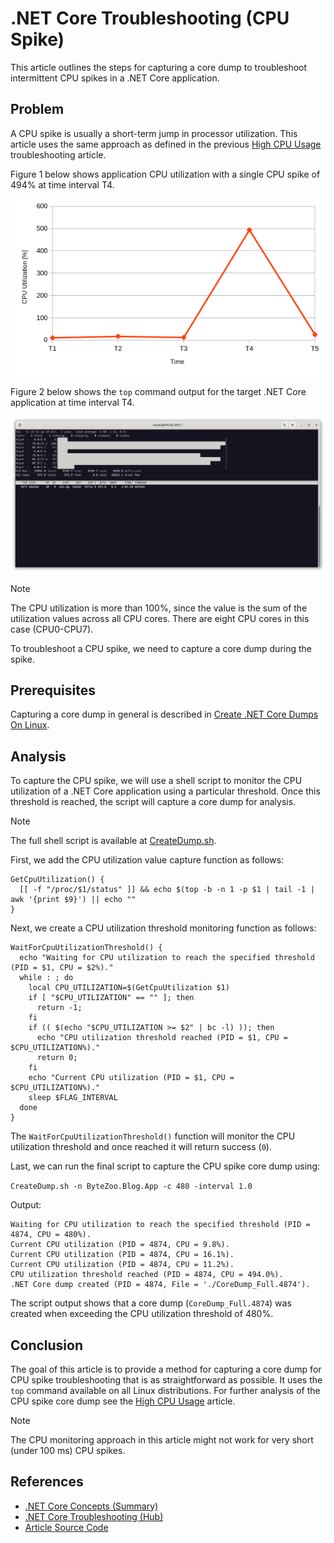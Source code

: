 # .NET Core Troubleshooting (CPU Spike)

This article outlines the steps for capturing a core dump to troubleshoot intermittent CPU spikes in a .NET Core application.

## Problem

A CPU spike is usually a short-term jump in processor utilization. This article uses the same approach as defined in the previous [High CPU Usage](/Resources/Articles/Troubleshooting/.NET%20Core%20Troubleshooting%20(High%20CPU%20Usage).md) troubleshooting article.

Figure 1 below shows application CPU utilization with a single CPU spike of 494% at time interval T4.

![Figure 1.png](/Resources/Images/.NET%20Core%20Troubleshooting%20(CPU%20Spike)%20-%20Figure%201.png)

Figure 2 below shows the `top` command output for the target .NET Core application at time interval T4.

![Figure 2.png](/Resources/Images/.NET%20Core%20Troubleshooting%20(CPU%20Spike)%20-%20Figure%202.png)

> [!NOTE]
> The CPU utilization is more than 100%, since the value is the sum of the utilization values across all CPU cores. There are eight CPU cores in this case (CPU0-CPU7).

To troubleshoot a CPU spike, we need to capture a core dump during the spike.

## Prerequisites

Capturing a core dump in general is described in [Create .NET Core Dumps On Linux](/Resources/Articles/Prerequisites/Create%20.NET%20Core%20Dumps%20On%20Linux.md).

## Analysis

To capture the CPU spike, we will use a shell script to monitor the CPU utilization of a .NET Core application using a particular threshold. Once this threshold is reached, the script will capture a core dump for analysis.

> [!NOTE]
> The full shell script is available at [CreateDump.sh](/Resources/Scripts/CreateDump.sh).

First, we add the CPU utilization value capture function as follows:

```
GetCpuUtilization() {
  [[ -f "/proc/$1/status" ]] && echo $(top -b -n 1 -p $1 | tail -1 | awk '{print $9}') || echo ""
}
```

Next, we create a CPU utilization threshold monitoring function as follows:

```
WaitForCpuUtilizationThreshold() {
  echo "Waiting for CPU utilization to reach the specified threshold (PID = $1, CPU = $2%)."
  while : ; do
    local CPU_UTILIZATION=$(GetCpuUtilization $1)
    if [ "$CPU_UTILIZATION" == "" ]; then
      return -1;
    fi
    if (( $(echo "$CPU_UTILIZATION >= $2" | bc -l) )); then
      echo "CPU utilization threshold reached (PID = $1, CPU = $CPU_UTILIZATION%)."
      return 0;
    fi
    echo "Current CPU utilization (PID = $1, CPU = $CPU_UTILIZATION%)."
    sleep $FLAG_INTERVAL
  done
}
```

The `WaitForCpuUtilizationThreshold()` function will monitor the CPU utilization threshold and once reached it will return success (`0`).

Last, we can run the final script to capture the CPU spike core dump using:

```CreateDump.sh -n ByteZoo.Blog.App -c 480 -interval 1.0```

Output:
```
Waiting for CPU utilization to reach the specified threshold (PID = 4874, CPU = 480%).
Current CPU utilization (PID = 4874, CPU = 9.8%).
Current CPU utilization (PID = 4874, CPU = 16.1%).
Current CPU utilization (PID = 4874, CPU = 11.2%).
CPU utilization threshold reached (PID = 4874, CPU = 494.0%).
.NET Core dump created (PID = 4874, File = './CoreDump_Full.4874').
```

The script output shows that a core dump (`CoreDump_Full.4874`) was created when exceeding the CPU utilization threshold of 480%.

## Conclusion

The goal of this article is to provide a method for capturing a core dump for CPU spike troubleshooting that is as straightforward as possible. It uses the `top` command available on all Linux distributions. For further analysis of the CPU spike core dump see the [High CPU Usage](/Resources/Articles/Troubleshooting/.NET%20Core%20Troubleshooting%20(High%20CPU%20Usage).md) article.

> [!NOTE]
> The CPU monitoring approach in this article might not work for very short (under 100 ms) CPU spikes.

## References

* [.NET Core Concepts (Summary)](/Resources/Articles/Concepts/.NET%20Core%20Concepts%20(Summary).md)
* [.NET Core Troubleshooting (Hub)](/Resources/Articles/Troubleshooting/.NET%20Core%20Troubleshooting%20(Hub).md)
* [Article Source Code](/Sources)

<!--- Category = Tags = .NET Core, .NET Troubleshooting, .NET Analysis, Linux --->